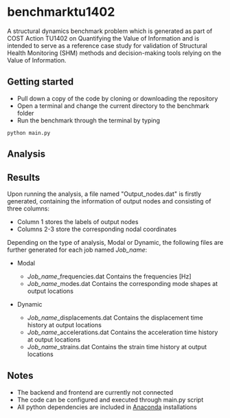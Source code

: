 # benchmarktu1402

A structural dynamics benchmark problem which is generated as part of COST Action TU1402 on 
Quantifying the Value of Information and is intended to serve as a reference case 
study for validation of Structural Health Monitoring (SHM) methods and decision-making tools 
relying on the Value of Information.

## Getting started

- Pull down a copy of the code by cloning or downloading the repository
- Open a terminal and change the current directory to the benchmark folder
- Run the benchmark through the terminal by typing
```
python main.py
```

## Analysis


## Results

Upon running the analysis, a file named "Output_nodes.dat" is firstly generated, containing the information
of output nodes and consisting of three columns:
- Column 1 stores the labels of output nodes
- Columns 2-3 store the corresponding nodal coordinates

Depending on the type of analysis, Modal or Dynamic, the following files are further generated for each 
job named *Job_name*:

- Modal 
  - *Job_name*_frequencies.dat      Contains the frequencies \[Hz\]
  - *Job_name*_modes.dat            Contains the corresponding mode shapes at output locations
 
- Dynamic
  - *Job_name*_displacements.dat    Contains the displacement time history at output locations
  - *Job_name*_accelerations.dat    Contains the acceleration time history at output locations
  - *Job_name*_strains.dat          Contains the strain time history at output locations

## Notes

- The backend and frontend are currently not connected
- The code can be configured and executed through main.py script
- All python dependencies are included in [Anaconda](https://www.anaconda.com/distribution/) installations
